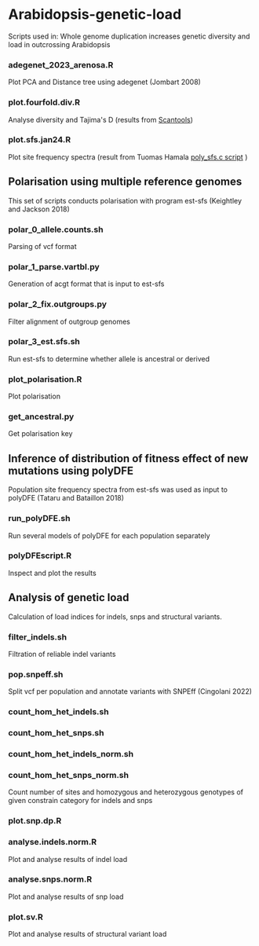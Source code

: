 # Arabidopsis-genetic-load
Scripts used in: Whole genome duplication increases genetic diversity and load in outcrossing Arabidopsis



### adegenet_2023_arenosa.R
Plot PCA and Distance tree using adegenet (Jombart 2008)
### plot.fourfold.div.R
Analyse diversity and Tajima's D (results from [Scantools](https://github.com/mbohutinska/ScanTools_ProtEvol))
### plot.sfs.jan24.R
Plot site frequency spectra (result from Tuomas Hamala [poly_sfs.c script](https://github.com/thamala/polySV) )


## Polarisation using multiple reference genomes
This set of scripts conducts polarisation with program est-sfs (Keightley and Jackson 2018)

### polar_0_allele.counts.sh
Parsing of vcf format
### polar_1_parse.vartbl.py
Generation of acgt format that is input to est-sfs
### polar_2_fix.outgroups.py
Filter alignment of outgroup genomes
### polar_3_est.sfs.sh
Run est-sfs to determine whether allele is ancestral or derived
### plot_polarisation.R
Plot polarisation
### get_ancestral.py
Get polarisation key 

## Inference of distribution of fitness effect of new mutations using polyDFE
Population site frequency spectra from est-sfs was used as input to polyDFE (Tataru and Bataillon 2018)

### run_polyDFE.sh
Run several models of polyDFE for each population separately
### polyDFEscript.R
Inspect and plot the results


## Analysis of genetic load
Calculation of load indices for indels, snps and structural variants.

### filter_indels.sh
Filtration of reliable indel variants
### pop.snpeff.sh
Split vcf per population and annotate variants with SNPEff (Cingolani 2022)
### count_hom_het_indels.sh
### count_hom_het_snps.sh
### count_hom_het_indels_norm.sh
### count_hom_het_snps_norm.sh
Count number of sites and homozygous and heterozygous genotypes of given constrain category for indels and snps
### plot.snp.dp.R
### analyse.indels.norm.R
Plot and analyse results of indel load
### analyse.snps.norm.R
Plot and analyse results of snp load
### plot.sv.R
Plot and analyse results of structural variant load



